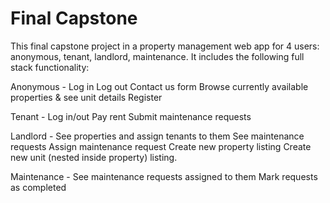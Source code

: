 # Final Capstone

This final capstone project in a property management web app for 4 users: anonymous, tenant, landlord, maintenance.  It includes the following full stack functionality:

Anonymous - 
  Log in
  Log out
  Contact us form
  Browse currently available properties & see unit details
  Register

Tenant - 
  Log in/out
  Pay rent
  Submit maintenance requests

Landlord - 
  See properties and assign tenants to them
  See maintenance requests
  Assign maintenance request
  Create new property listing
  Create new unit (nested inside property) listing.
  
Maintenance - 
  See maintenance requests assigned to them
  Mark requests as completed
